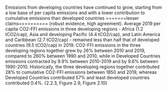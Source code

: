 Emissions from developing countries have continued to grow, starting from a low base of per capita emissions and with a lower contribution to cumulative emissions than developed countries 
=======lesser claims==========
(robust evidence, high agreement). Average 2019 per capita CO2-FFI emissions in three developing regions - Africa (1.2 tCO2/cap), Asia and developing Pacific (4.4 tCO2/cap), and Latin America and Caribbean (2.7 tCO2/cap) - remained less than half that of developed countries (9.5 tCO2/cap) in 2019. CO2-FFI emissions in the three developing regions together grew by 26% between 2010 and 2019, compared to 260% between 1990 and 2010, while in Developed Countries emissions contracted by 9.9% between 2010-2019 and by 9.6% between 1990-2010. Historically, the three developing regions together contributed 28% to cumulative CO2-FFI emissions between 1850 and 2019, whereas Developed Countries contributed 57% and least developed countries contributed 0.4%. {2.2.3, Figure 2.9, Figure 2.10}